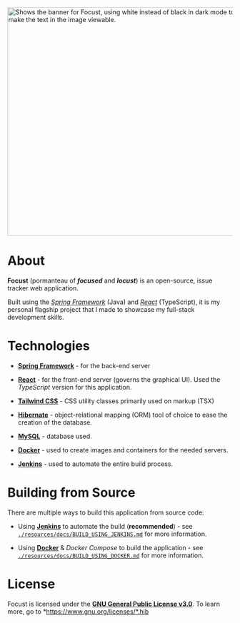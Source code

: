 <picture>
    <source media="(prefers-color-scheme: dark)" srcset="resources/images/focust-banner-white.png" width="512">
    <source media="(prefers-color-scheme: light)" srcset="resources/images/focust-banner-black.png" width="512">
    <img alt="Shows the banner for Focust, using white instead of black in dark mode to make the text in the image viewable." src="focust-banner-black.png" width="512">
</picture>

# About

**Focust** (pormanteau of ***focused*** and ***locust***) is an open-source, issue tracker web application.

Built using the [*Spring Framework*](https://spring.io/) (Java) and [*React*](https://react.dev/) (TypeScript), it is my personal flagship project that I made to showcase my full-stack development skills.

# Technologies

* [**Spring Framework**](https://spring.io/) - for the back-end server

* [**React**](https://react.dev/) - for the front-end server (governs the graphical UI). Used the *TypeScript* version for this application.

* [**Tailwind CSS**](https://tailwindcss.com/) - CSS utility classes primarily used on markup (TSX)

* [**Hibernate**](https://hibernate.org/) - object-relational mapping (ORM) tool of choice to ease the creation of the database.

* [**MySQL**](https://www.mysql.com/) - database used.

* [**Docker**](https://www.docker.com/) - used to create images and containers for the needed servers.

* [**Jenkins**](https://www.jenkins.io/) - used to automate the entire build process.

# Building from Source
There are multiple ways to build this application from source code:

* Using [**Jenkins**](https://www.jenkins.io/) to automate the build (**recommended**) - see [`./resources/docs/BUILD_USING_JENKINS.md`](resources/docs/BUILD_USING_JENKINS.md) for more information.

* Using [**Docker**](https://www.docker.com/) & *Docker Compose* to build the application - see [`./resources/docs/BUILD_USING_DOCKER.md`](resources/docs/BUILD_USING_DOCKER.md) for more information.

# License

Focust is licensed under the **[GNU General Public License v3.0](LICENSE)**. To learn more, go to *https://www.gnu.org/licenses/*.hib
